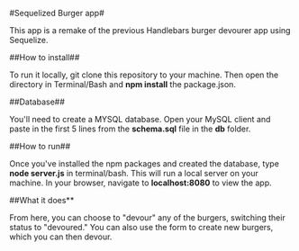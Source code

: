 #Sequelized Burger app#

This app is a remake of the previous Handlebars burger devourer app using Sequelize.

##How to install##

To run it locally, git clone this repository to your machine. Then open the directory in Terminal/Bash and **npm install** the package.json.

##Database##

You'll need to create a MYSQL database. Open your MySQL client and paste in the first 5 lines from the **schema.sql** file in the **db** folder.

##How to run##

Once you've installed the npm packages and created the database, type **node server.js** in terminal/bash. This will run a local server on your machine. In your browser, navigate to **localhost:8080** to view the app.

##What it does**

From here, you can choose to "devour" any of the burgers, switching their status to "devoured."  You can also use the form to create new burgers, which you can then devour.